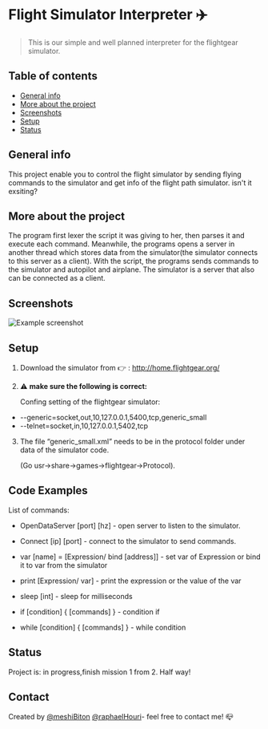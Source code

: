 # ‫‪Flight Simulator Interpreter :airplane: 
> This is our simple and well planned interpreter for the flightgear simulator.

## Table of contents
* [General info](#general-info)
* [More about the project](#more)
* [Screenshots](#screenshots)
* [Setup](#setup)
* [Status](#status)

## General info
This project enable you to control the flight simulator by sending flying commands to the simulator and 
get info of the flight path simulator.  isn't it exsiting? 
## More about the project
The program first lexer the script it was giving to her, then parses it and execute each command. 
Meanwhile, the programs opens a server in another thread which stores data from the simulator(the simulator connects to this server as a client). With the script, the programs sends commands to the simulator and autopilot and airplane.
The simulator is a server that also can be connected as a client.

## Screenshots
![Example screenshot](./img/screenshot.png)

## Setup 
1. Download the simulator from :point_right: : http://home.flightgear.org/

2. :warning:  **make sure the following is correct:**  

   Confing setting of the flightgear simulator:
 * --generic=socket,out,10,127.0.0.1,5400,tcp,generic_small 
 * --telnet=socket,in,10,127.0.0.1,5402,tcp

3. The file “generic_small.xml” needs to be in the protocol folder under data of the simulator code.

   (Go usr->share->games->flightgear->Protocol).

## Code Examples
List of commands:

* OpenDataServer [port] [hz] - open server to listen to the simulator.

* Connect [ip] [port] - connect to the simulator to send commands.

* var [name] = [Expression/ bind [address]] - set var of Expression or bind it to var from the simulator

* print [Expression/ var] - print the expression or the value of the var

* sleep [int] - sleep for milliseconds

* if [condition] { [commands] } - condition if

* while [condition] { [commands] } - while condition

## Status
Project is:  in progress,finish mission 1 from 2.
Half way!

## Contact
Created by [@meshiBiton](https://github.com/meshibiton) [@raphaelHouri](https://github.com/raphaelHouri)- feel free to contact me! :mailbox_closed:
